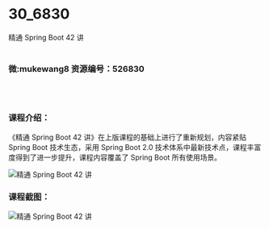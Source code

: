 # 30_6830
精通 Spring Boot 42 讲
<br/></br>
<h3>微:mukewang8 资源编号：526830</h3>
<br/></br>
<h3>课程介绍：</h3>
<p>《精通 <a title="查看与 Spring Boot 相关的文章" target="_blank">Spring Boot</a> 42 讲》在上版课程的基础上进行了重新规划，内容紧贴 Spring Boot 技术生态，采用 Spring Boot 2.0 技术体系中最新技术点，课程丰富度得到了进一步提升，课程内容覆盖了 Spring Boot 所有使用场景。</p>
<p><img src="https://www.ko996.com/wp-content/uploads/img/2019/09/1-1-300x170.png" alt="精通 Spring Boot 42 讲"></p>
<h3>课程截图：</h3>
<p><img src="https://www.ko996.com/wp-content/uploads/img/2019/09/2-3.png" alt="精通 Spring Boot 42 讲"></p>
